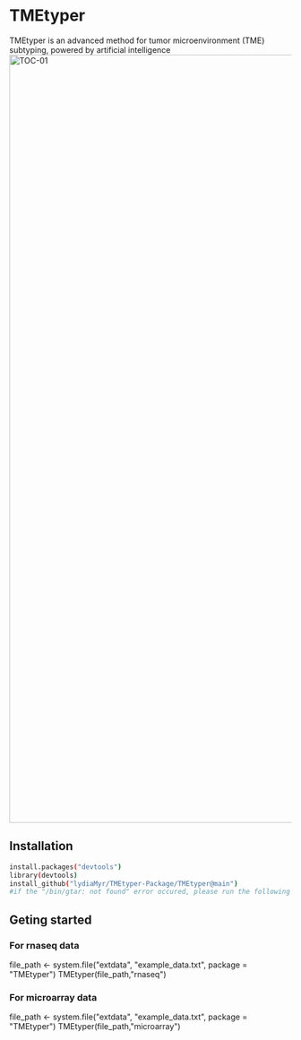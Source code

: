 # TMEtyper
TMEtyper is an advanced method for tumor microenvironment (TME) subtyping, powered by artificial intelligence
<img width="1164" height="1372" alt="TOC-01" src="https://github.com/user-attachments/assets/11e49b1e-fdb2-4094-af0c-4738ecec438e" />


## Installation
``` bash
install.packages("devtools")
library(devtools)
install_github("lydiaMyr/TMEtyper-Package/TMEtyper@main")
#if the "/bin/gtar: not found" error occured, please run the following command "export TAR="/bin/tar" before installation.
```
## Geting started
### For rnaseq data
file_path <- system.file("extdata", "example_data.txt", package = "TMEtyper")
TMEtyper(file_path,"rnaseq")
### For microarray data
file_path <- system.file("extdata", "example_data.txt", package = "TMEtyper")
TMEtyper(file_path,"microarray")
